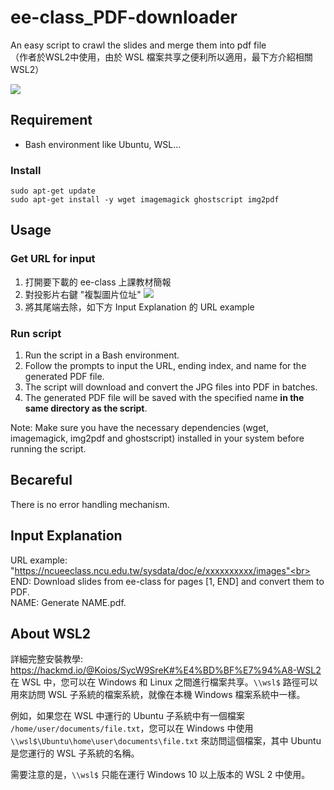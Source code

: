 # ee-class_PDF-downloader
 An easy script to crawl the slides and merge them into pdf file<br>
（作者於WSL2中使用，由於 WSL 檔案共享之便利所以適用，最下方介紹相關 WSL2）

![](https://i.imgur.com/sJNnVAi.gif) <br>

## Requirement
- Bash environment like Ubuntu, WSL...

### Install
```
sudo apt-get update
sudo apt-get install -y wget imagemagick ghostscript img2pdf
```

## Usage
### Get URL for input
1. 打開要下載的 ee-class 上課教材簡報
2. 對投影片右鍵 "複製圖片位址" ![](https://i.imgur.com/hOqGZ2A.png)
3. 將其尾端去除，如下方 Input Explanation 的 URL example

### Run script
1. Run the script in a Bash environment.
2. Follow the prompts to input the URL, ending index, and name for the generated PDF file.
3. The script will download and convert the JPG files into PDF in batches.
4. The generated PDF file will be saved with the specified name **in the same directory as the script**.<br>

Note: Make sure you have the necessary dependencies (wget, imagemagick, img2pdf and ghostscript) installed in your system before running the script.

## Becareful
There is no error handling mechanism.

## Input Explanation
URL example: "https://ncueeclass.ncu.edu.tw/sysdata/doc/e/xxxxxxxxxx/images"<br>
END: Download slides from ee-class for pages [1, END] and convert them to PDF.<br>
NAME: Generate NAME.pdf.

## About WSL2
詳細完整安裝教學: https://hackmd.io/@Koios/SycW9SreK#%E4%BD%BF%E7%94%A8-WSL2 <br>
在 WSL 中，您可以在 Windows 和 Linux 之間進行檔案共享。`\\wsl$` 路徑可以用來訪問 WSL 子系統的檔案系統，就像在本機 Windows 檔案系統中一樣。

例如，如果您在 WSL 中運行的 Ubuntu 子系統中有一個檔案 `/home/user/documents/file.txt`，您可以在 Windows 中使用 `\\wsl$\Ubuntu\home\user\documents\file.txt` 來訪問這個檔案，其中 Ubuntu 是您運行的 WSL 子系統的名稱。

需要注意的是，`\\wsl$` 只能在運行 Windows 10 以上版本的 WSL 2 中使用。
